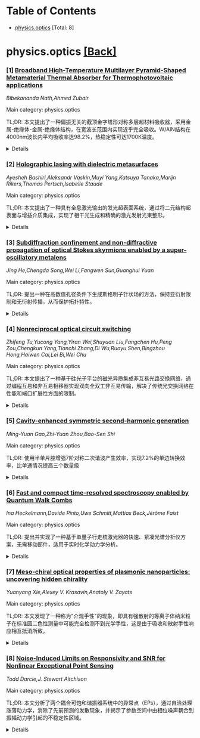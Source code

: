 <div id=toc></div>

# Table of Contents

- [physics.optics](#physics.optics) [Total: 8]


<div id='physics.optics'></div>

# physics.optics [[Back]](#toc)

### [1] [Broadband High-Temperature Multilayer Pyramid-Shaped Metamaterial Thermal Absorber for Thermophotovoltaic applications](https://arxiv.org/abs/2509.19499)
*Bibekananda Nath,Ahmed Zubair*

Main category: physics.optics

TL;DR: 本文提出了一种偏振无关的截顶金字塔形对称多层超材料吸收器，采用金属-绝缘体-金属-绝缘体结构，在宽波长范围内实现近乎完全吸收。W/AlN结构在4000nm波长内平均吸收率达98.2%，热稳定性可达1700K温度。


<details>
  <summary>Details</summary>
Motivation: 开发宽带热稳定吸收器对于热光伏系统同时转换太阳能和工业废热为可用能源至关重要，以满足日益增长的电力需求。

Method: 采用有限时域差分法研究吸收机制，通过暴力设计方法优化结构，使用有限元法评估热稳定性，并应用温度相关的Drude-Lorentz模型分析光学性能。

Result: 设计了六种结构，其中W/AlN结构表现最佳，在4000nm波长内平均吸收率达98.2%，在5072nm波长内达97.73%，且在50度入射角内保持96%以上吸收率，热稳定性可承受1700K高温。

Conclusion: W/AlN结构具有优异的宽带吸收性能和热稳定性，适用于高效热光伏系统，能够同时利用太阳能和工业废热进行能量转换。

Abstract: A broadband, thermally stable absorber is essential for thermophotovoltaic
(TPV) systems to simultaneously convert solar and industrial waste heat into
usable energy to meet growing power demands. Here, we proposed an ingenious
polarization-independent truncated pyramid-shaped symmetric multilayer
metamaterial absorber in a metal-insulator-metal-insulator (MIMI) architecture
with almost complete absorption over a broad wavelength range. A total of six
structures (W/AlN, Mo/AlN, Ta/AlN, Rh/MgO, Rh/SiO2, Re/BN) were designed, and
the materials were selected based on their lattice matching to prevent
delamination at interfaces between layers. The absorption mechanism was studied
at room temperature using the finite difference time domain (FDTD) method, and
the structure was optimized through a brute force design approach, which
illustrates a best average absorption of 98.2% till 4000 nm and 97.73% till
5072 nm wavelength for the W/AlN structure with metal and dielectric
thicknesses of 60 nm and 17.5 nm, respectively. Moreover, W/AlN structure
exhibits over 96% average absorption up to 50 degree incident angles
irrespective of polarizations. The thermal stability was evaluated using the
finite element method (FEM) by determining von Mises stress at elevated
temperatures. Thermal analysis revealed that only W/AlN can withstand around
1700 K temperature and 1500 times the incident power before permanent
deformation. A temperature-dependent Drude-Lorentz model was used to further
analyze the effect of absorption on the optical performance of the highly
absorptive and thermally stable W/AlN structure. Additionally, we determined
the effect of the concentration factor, and the operating temperature on the
system efficiency by considering the emission loss of the heated absorber.

</details>


### [2] [Holographic lasing with dielectric metasurfaces](https://arxiv.org/abs/2509.19897)
*Ayesheh Bashiri,Aleksandr Vaskin,Muyi Yang,Katsuya Tanaka,Marijn Rikers,Thomas Pertsch,Isabelle Staude*

Main category: physics.optics

TL;DR: 本文提出了一种具有全息激光输出的发光超表面系统，通过将二元结构超表面与增益介质集成，实现了相干光生成和精确的激光发射光束整形。


<details>
  <summary>Details</summary>
Motivation: 现有的远场发射模式定制方法主要在自发发射状态下运行，其低相干性限制了精确的光控制。需要开发能够在激光状态下同时实现光生成和光束整形的紧凑集成解决方案。

Method: 采用二元结构超表面与增益介质集成的系统设计，构建具有全息激光输出的发光超表面系统。

Result: 该系统具有紧凑的占地面积、低激光阈值和宽视场，能够生成任意结构的激光光，为微型光学系统提供了卓越平台。

Conclusion: 这种发光超表面系统为先进光子应用提供了有前景的解决方案，在相干光生成和精确光束整形方面显示出显著潜力。

Abstract: Light-emitting metasurfaces provide a compact, integrated solution for
simultaneous light generation and beam shaping, making them a promising
candidate for advanced photonic applications. However, existing approaches for
tailoring far-field emission patterns primarily operate in the spontaneous
emission regime, where low coherence limits precise light control. Here, we
present a light-emitting metasurface system with holographic lasing output,
composed of a binary-structured metasurface integrated with a gain medium, that
enables coherent light generation and precise beam shaping of the output lasing
emission. With a compact footprint, low lasing threshold, and wide field of
view, our system offers an exceptional platform for generating
arbitrarily-structured lasing light, with significant potential for
miniaturized optical systems.

</details>


### [3] [Subdiffraction confinement and non-diffractive propagation of optical Stokes skyrmions enabled by a super-oscillatory metalens](https://arxiv.org/abs/2509.19917)
*Jing He,Chengda Song,Wei Li,Fangwen Sun,Guanghui Yuan*

Main category: physics.optics

TL;DR: 提出一种在高数值孔径条件下生成斯格明子针状场的方法，保持亚衍射限制和无衍射传播，从而保护拓扑特性。


<details>
  <summary>Details</summary>
Motivation: 当前光学斯格明子研究大多局限于低数值孔径区域，其大横向尺寸限制了更广泛的应用。在高数值孔径聚焦下，偏振纹理通常会退化或突变，阻碍拓扑保持传输。

Method: 利用传统光学针的偏振不变性，通过单个等离子体超透镜实现斯格明子针状场，该透镜既作为偏振滤波器又作为超分辨聚焦元件。

Result: 实验和仿真验证了在扩展焦深（高达5λ）上的无衍射传播，同时斯格明子矢量纹理在整个传播过程中保持在亚衍射尺度。

Conclusion: 斯格明子针状场不仅解决了先前的传播限制，还为衍射无限信息传输开辟了新途径，在光-物质相互作用、光学计量学和信息学领域具有巨大潜力。

Abstract: Optical Stokes skyrmions have garnered extensive interest due to their
intrinsic topological robustness and potential in informatics.However, most
research remains confined to paraxial, low-numerical-aperture (low-NA) regimes,
where their large transverse dimensions restrict broader applications.Under
high-NA focusing, the polarization texture typically degrades or transforms
abruptly as the beam traverses the focal region, hindering topology-preserving
transport.In this work, we propose a strategy to generate a skyrmion needle
field that maintains both subdiffraction confinement and non-diffractive
propagation under high-NA conditions, thus preserving their topological
characteristsics. Leveraging the polarization invariance of conventional
optical needles, we realize the Stokes skyrmion needle using a single plasmonic
metalens,designed to function as both a polarization filter and a
super-resolving focusing element.Experimental and simulation results verify
non-diffractive propagation over an extended depth of focus (up to 5 lambda),
while the Stokes-vector texture retained at subdiffraction scales throughout
propagation. This skyrmion needle not only addresses previous propagation
constraints but also opens new avenues for diffraction-unlimited information
transport. Such skyrmion needles exhibit substantial potential in fields
including light-matter interaction, optical metrology, and informatics.

</details>


### [4] [Nonreciprocal optical circuit switching](https://arxiv.org/abs/2509.20016)
*Zhifeng Tu,Yucong Yang,Yiran Wei,Shuyuan Liu,Fangchen Hu,Peng Zou,Chengkun Yang,Tianchi Zhang,Di Wu,Ruoyu Shen,Bingzhou Hong,Haiwen Cai,Lei Bi,Wei Chu*

Main category: physics.optics

TL;DR: 本文提出了一种基于硅光子平台的磁光异质集成非互易光路交换网络，通过编程互易和非互易相移器实现双向全双工非互易传输，解决了传统光交换网络在性能和端口扩展性方面的限制。


<details>
  <summary>Details</summary>
Motivation: 传统光电硬件在成本、延迟和能效方面不如直接光信号交换，而随着机器学习和AI技术的发展，对数据节点容量的需求不断增长。硅基集成光路交换技术面临网络性能和端口扩展性的挑战。

Method: 采用磁光异质集成技术，在硅光子平台上构建非互易光路交换网络，通过编程控制互易和非互易相移器实现双向全双工非互易传输。

Result: 与现有光交换架构相比，NOCS具有超高重构速度、大规模集成兼容性和双向通道隔离等优势，可减少所需端口数量。

Conclusion: NOCS能够满足AI后端网络的编程速度需求，或支持无需复用技术的非互易光交换应用。

Abstract: Directly switching optical signals outperforms conventional optoelectronic
hardware in terms of cost, latency, and energy efficiency, and is expected to
address the growing demand for data node capacity driven by the development of
machine learning and artificial intelligence (AI) technologies. Therefore,
optical circuit switching (OCS) technology has piqued widespread research
interest in various technical solutions, including silicon photonics. However,
silicon-based integrated OCS remains constrained by challenges such as network
performance and port scalability. Here we propose a magneto-optical
heterogeneous integrated nonreciprocal OCS (NOCS) network based on a silicon
photonics platform, achieving bidirectional full-duplex nonreciprocal
transmission by programming reciprocal and nonreciprocal phase shifters. We
demonstrate that compared with the existing OCS architecture, NOCS has the
advantages of ultra-high reconfiguration speed, large-scale integration
compatibility, and bidirectional channel isolation reducing the number of
required ports. NOCS could meet the programming speed requirements of the AI
backend network, or supports nonreciprocal optical switching applications
without multiplexing technology.

</details>


### [5] [Cavity-enhanced symmetric second-harmonic generation](https://arxiv.org/abs/2509.20032)
*Ming-Yuan Gao,Zhi-Yuan Zhou,Bao-Sen Shi*

Main category: physics.optics

TL;DR: 使用半单片腔增强7阶对称二次谐波产生效率，实现7.2%的单边转换效率，比单通情况提高三个数量级


<details>
  <summary>Details</summary>
Motivation: 对称二次谐波产生具有独特的物理特性和应用前景，但通常通过准相位匹配实现，对极化周期要求严格。虽然使用更大的极化周期可以简化制造，但会降低转换效率，需要腔体来补偿

Method: 采用半单片腔来增强7阶对称二次谐波产生效率

Result: 测得单边转换效率为7.2%，理论总效率为14.4%，比单通情况提高三个数量级以上，并估计晶体的非线性系数d33=4.8 pm/V

Conclusion: 半单片腔能有效增强对称二次谐波产生的转换效率，为相关应用提供了可行方案

Abstract: As one of the two types of backward second-harmonic generation (SHG),
symmetric SHG exhibits some physical characteristics and application prospects
that are distinct from those of forward SHG. It is generally realized through
quasi-phase matching, which imposes more stringent requirements on the poling
period and thus presents challenges for domain engineering. Although employing
larger poling periods can ease fabrication, it inevitably reduces conversion
efficiency, a drawback that can be compensated by using a cavity. In this work,
we employed a semi-monolithic cavity to enhance the efficiency of 7th-order
symmetric SHG, achieving a measured one-sided conversion efficiency of 7.2 %,
which corresponds to a theoretical total efficiency of 14.4 %. This represents
an improvement of more than three orders of magnitude compared with the
single-pass case. In addition, the nonlinear coefficient of the crystal of
${d_{33}} = 4.8$ $\rm pm/V$ was estimated.

</details>


### [6] [Fast and compact time-resolved spectroscopy enabled by Quantum Walk Combs](https://arxiv.org/abs/2509.20112)
*Ina Heckelmann,Davide Pinto,Uwe Schmitt,Mattias Beck,Jérôme Faist*

Main category: physics.optics

TL;DR: 提出并实现了一种基于单量子行走梳激光器的快速、紧凑光谱分析仪方案，无需移动部件，适用于实时化学动力学分析。


<details>
  <summary>Details</summary>
Motivation: 传统双梳光谱仪需要一对匹配的梳，增加了系统复杂性。本研究旨在开发更简化的光谱分析技术。

Method: 利用单量子级联激光器产生的量子行走梳激光，在无干涉仪设置下对有机溶剂蒸气进行靶向和非靶向分析。

Result: 实现了10微秒的时间分辨率和三个数量级浓度范围的高动态范围，适用于实时化学动力学分析。

Conclusion: 该单梳激光器方案为快速化学分析提供了简化且高效的技术路径，在分子指纹区域具有重要应用价值。

Abstract: Optical frequency combs paved the way for fast and compact multi-component
optical chemical analysis due to their broadband spectra. Dual-comb
spectrometers embody this technology, but their design requires a pair of
matched combs, adding complexity to the system. In this study, we propose and
implement a scheme for a rapid, compact spectroscopic analyser that operates
without moving components, leveraging the tunability and speed of a single
quantum walk comb laser. Previously, these combs have been shown to deliver
stable, tunable and broadband lasing. Here, a single quantum cascade
laser-based comb emitting within the significant molecular fingerprint region
of the mid-infrared spectrum was employed in a non-interferometric setup for
targeted and non-targeted analysis of various organic solvent vapours. With a
time resolution as small as 10 microseconds and a high dynamic range reaching
three orders of magnitude in concentration, this approach is suitable for the
real-time analysis of chemical kinetics.

</details>


### [7] [Meso-chiral optical properties of plasmonic nanoparticles: uncovering hidden chirality](https://arxiv.org/abs/2509.20178)
*Yuanyang Xie,Alexey V. Krasavin,Anatoly V. Zayats*

Main category: physics.optics

TL;DR: 本文发现了一种称为"介观手性"的现象，即具有强散射的等离子体纳米粒子在标准圆二色性测量中可能完全检测不到光学手性，这是由于吸收和散射手性响应相互抵消所致。


<details>
  <summary>Details</summary>
Motivation: 分子手性在化学和生物学中具有重要作用，但传统的手性表征技术可能无法准确检测某些等离子体纳米粒子的手性特性。

Method: 通过数值模拟验证了多缠绕SiO2/Au纳米粒子在整个可见光谱范围内的介观手性行为，并通过实验验证了金螺旋纳米粒子在传统圆二色性测量显示无手性响应波长处的吸收手性。

Result: 发现了介观手性现象，证明了微观到宏观手性表现之间的重要联系，为解释实验结果和设计等离子体纳米粒子手性特性提供了新见解。

Conclusion: 介观手性现象揭示了传统手性表征技术的局限性，为手性等离子体纳米粒子的设计和应用提供了新的理论基础。

Abstract: Molecular chirality plays an important role in chemistry and biology, allows
control of biological interactions, affects drugs efficacy and safety, and
promotes synthesis of new materials. In general, chirality manifests itself in
optical activity (circular dichroism or circular birefringence). Chiral
plasmonic nanoparticles have been recently developed for molecular enantiomer
separation, chiral sensing and chiral photocatalysis. Here, we show that
optical chirality of plasmonic nanoparticles exhibiting strong scattering can
remain completely undetected using standard characterisation techniques, such
as circular dichroism measurements. This phenomenon, which we term meso-chiral
in analogy to meso-compounds in chemistry, is based on mutual cancellation of
absorption and scattering chiral responses. As a prominent example, the
meso-optical behaviour has been numerically demonstrated in multi-wound-SiO2/Au
nanoparticles over the entire visible spectral range and in other prototypical
chiral nanoparticles in narrower spectral ranges. The meso-chiral property has
been experimentally verified by demonstrating chiral absorption of gold
helicoid nanoparticles at the wavelength where conventional circular dichroism
measurements show absence of chiral response (gext=0). These findings
demonstrate a valuable link between microscopic to macroscopic manifestations
of chirality and can provide insights for interpreting a wide range of
experimental results and designing chiral properties of plasmonic
nanoparticles.

</details>


### [8] [Noise-Induced Limits on Responsivity and SNR for Nonlinear Exceptional Point Sensing](https://arxiv.org/abs/2509.20346)
*Todd Darcie,J. Stewart Aitchison*

Main category: physics.optics

TL;DR: 本文分析了两个耦合可饱和谐振器系统中的异常点（EPs），通过自洽处理涨落动力学，消除了先前预测的发散现象，并揭示了参数空间中由相位噪声耦合到振幅动力学引起的不稳定性区域。


<details>
  <summary>Details</summary>
Motivation: 异常点（EPs）被认为可用于超灵敏传感，因为本征频率分裂随扰动的n次方根增长，暗示发散响应性。然而，在线性器件中，这种响应性增益被量子散粒噪声的发散所抵消。最近的研究将这一论点扩展到非线性器件（如阈值以上激光器），预测了噪声和饱和效应相互作用下EP点的其他发散现象。

Method: 分析两个耦合可饱和谐振器系统，通过自洽处理涨落动力学，进行随机朗之万模拟验证解析结果。

Result: 自洽处理涨落动力学完全消除了这些发散现象。在EP周围的参数空间中出现了不稳定性区域，这是由于相位噪声耦合到振幅动力学所致，这决定了实验上可观察到的最大响应性和最大噪声。

Conclusion: 随机朗之万模拟验证了我们的解析结果，即使在零失谐情况下也成立。这表明在非线性系统中，通过适当的涨落动力学处理，可以避免EP点的发散问题，为实际应用提供了理论指导。

Abstract: Exceptional points (EPs) have been suggested for ultra-sensitive sensing
because the eigenfrequency splitting grows as the nth-root of a perturbation,
suggesting divergent responsivity. In ideal linear devices, however, this
responsivity gain is reconciled by a matching divergence in the quantum
shot-noise floor, so the net signal-to-noise ratio remains unchanged. Recent
work has extended this argument to nonlinear devices, such as above-threshold
lasers, predicting other divergences at an EP that is shifted by the interplay
of noise and saturation effects. Here we analyze a system of two coupled
saturable resonators and show analytically that a self-consistent treatment of
fluctuation dynamics removes these divergences entirely. Islands of instability
arise in the parameter space surrounding the EP due to the coupling of phase
noise into the amplitude dynamics, dictating a maximum responsivity and maximum
noise that can be experimentally observed. Stochastic Langevin simulations of
the full nonlinear system corroborate our analytical results down to zero
detuning.

</details>
